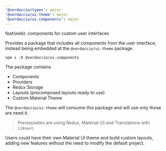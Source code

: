 ```yaml
---
'@verdaccio/types': major
'@verdaccio/ui-theme': major
'@verdaccio/ui-components': major
---
```


feat(web): components for custom user interfaces

Provides a package that includes all components from the user interface, instead being embedded at the `@verdaccio/ui-theme` package.

```
npm i -D @verdaccio/ui-components
```

The package contains

- Components
- Providers
- Redux Storage
- Layouts (precomposed layouts ready to use)
- Custom Material Theme

The `@verdaccio/ui-theme` will consume this package and will use only those are need it.

> Prerequisites are using Redux, Material-UI and Translations with `i18next`.

Users could have their own Material UI theme and build custom layouts, adding new features without the need to modify the default project.
